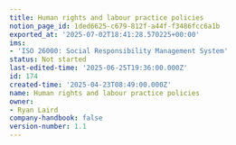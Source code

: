 ```yaml
---
title: Human rights and labour practice policies
notion_page_id: 1ded6625-c679-812f-a44f-f3486fcc6a1b
exported_at: '2025-07-02T18:41:28.570225+00:00'
ims:
- 'ISO 26000: Social Responsibility Management System'
status: Not started
last-edited-time: '2025-06-25T19:36:00.000Z'
id: 174
created-time: '2025-04-23T08:49:00.000Z'
name: Human rights and labour practice policies
owner:
- Ryan Laird
company-handbook: false
version-number: 1.1
---
```


<!-- Unsupported block type: unsupported -->